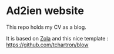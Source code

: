 # Ad2ien website

This repo holds my CV as a blog.

It is based on [Zola](https://github.com/getzola/zola) and this nice template : <https://github.com/tchartron/blow>
